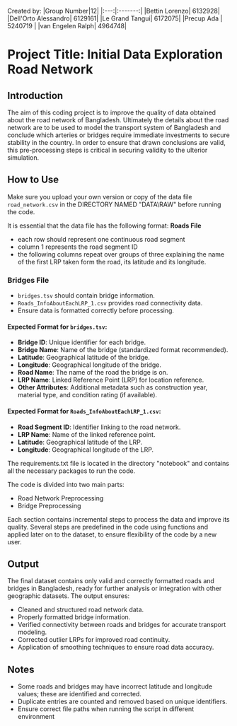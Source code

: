Created by:
|Group Number|12|
|:---:|:-------:|
|Bettin Lorenzo| 6132928|
|Dell'Orto Alessandro| 6129161|
|Le Grand Tangui| 6172075|
|Precup Ada | 5240719 |
|van Engelen Ralph| 4964748|

# Project Title: Initial Data Exploration Road Network
## Introduction

The aim of this coding project is to improve the quality of data obtained about the road network of Bangladesh. Ultimately the details about the road network are to be used to model the transport system of Bangladesh and conclude which arteries or bridges require immediate investments to secure stability in the country. In order to ensure that drawn conclusions are valid, this pre-processing steps is critical in securing validity to the ulterior simulation.

## How to Use

Make sure you upload your own version or copy of the data file `road_network.csv` in the DIRECTORY NAMED "DATA\RAW" before running the code. 

It is essential that the data file has the following format:
**Roads File**
- each row should represent one continuous road segment
- column 1 represents the road segment ID
- the following columns repeat over groups of three explaining the name of the first LRP taken form the road, its latitude and its longitude. 

### Bridges File
- `bridges.tsv` should contain bridge information.
- `Roads_InfoAboutEachLRP_1.csv` provides road connectivity data.
- Ensure data is formatted correctly before processing.

#### Expected Format for `bridges.tsv`:
- **Bridge ID**: Unique identifier for each bridge.
- **Bridge Name**: Name of the bridge (standardized format recommended).
- **Latitude**: Geographical latitude of the bridge.
- **Longitude**: Geographical longitude of the bridge.
- **Road Name**: The name of the road the bridge is on.
- **LRP Name**: Linked Reference Point (LRP) for location reference.
- **Other Attributes**: Additional metadata such as construction year, material type, and condition rating (if available).

#### Expected Format for `Roads_InfoAboutEachLRP_1.csv`:
- **Road Segment ID**: Identifier linking to the road network.
- **LRP Name**: Name of the linked reference point.
- **Latitude**: Geographical latitude of the LRP.
- **Longitude**: Geographical longitude of the LRP.


The requirements.txt file is located in the directory "notebook" and contains all the necessary packages to run the code.


The code is divided into two main parts:
- Road Network Preprocessing
- Bridge Preprocessing

Each section contains incremental steps to process the data and improve its quality. Several steps are predefined in the code using functions and applied later on to the dataset, to ensure flexibility of the code by a new user. 

## Output
The final dataset contains only valid and correctly formatted roads and bridges in Bangladesh, ready for further analysis or integration with other geographic datasets. The output ensures:
- Cleaned and structured road network data.
- Properly formatted bridge information.
- Verified connectivity between roads and bridges for accurate transport modeling.
- Corrected outlier LRPs for improved road continuity.
- Application of smoothing techniques to ensure road data accuracy.

## Notes
- Some roads and bridges may have incorrect latitude and longitude values; these are identified and corrected.
- Duplicate entries are counted and removed based on unique identifiers.
- Ensure correct file paths when running the script in different environment